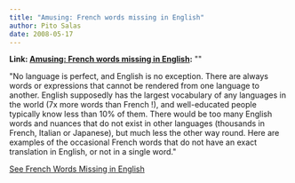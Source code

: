 ```yaml
---
title: "Amusing: French words missing in English"
author: Pito Salas
date: 2008-05-17
---
```


**Link: [Amusing: French words missing in English](None):** ""



"No language is perfect, and English is no exception. There are always words
or expressions that cannot be rendered from one language to another. English
supposedly has the largest vocabulary of any languages in the world (7x more
words than French !), and well-educated people typically know less than 10% of
them. There would be too many English words and nuances that do not exist in
other languages (thousands in French, Italian or Japanese), but much less the
other way round. Here are examples of the occasional French words that do not
have an exact translation in English, or not in a single word."

[See French Words Missing in
English](<http://www.eupedia.com/europe/missing_words_english.shtml>)


